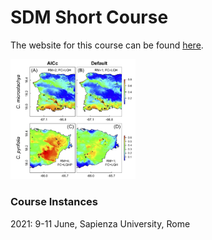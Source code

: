 # SDM Short Course

The website for this course can be found [here](https://bobmuscarella.github.io/SDM-course).

<img src="images/sdmlogo.png" alt="drawing" width="200"/>

### Course Instances
2021: 9-11 June, Sapienza University, Rome
